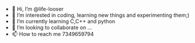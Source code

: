 - 👋 Hi, I’m @life-looser
- 👀 I’m interested in coding, learning new things and experimenting them;)
- 🌱 I’m currently learning C,C++ and python
- 💞️ I’m looking to collaborate on ...
- 📫 How to reach me 7349659794

<!---
life-looser/life-looser is a ✨ special ✨ repository because its `README.md` (this file) appears on your GitHub profile.
You can click the Preview link to take a look at your changes.
--->
